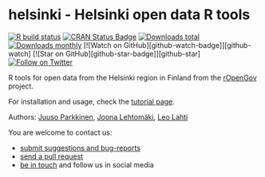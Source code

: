 helsinki - Helsinki open data R tools
========

<!-- badges: start -->
  [![R build status](https://github.com/rOpenGov/helsinki/workflows/R-CMD-check/badge.svg)](https://github.com/rOpenGov/helsinki/actions)
  [![CRAN Status Badge](http://www.r-pkg.org/badges/version/helsinki)](http://www.r-pkg.org/pkg/helsinki)
  [![Downloads total](http://cranlogs.r-pkg.org/badges/grand-total/helsinki)](https://cran.r-project.org/package=helsinki)
  [![Downloads monthly](http://cranlogs.r-pkg.org/badges/helsinki)](http://www.r-pkg.org/pkg/helsinki)
  [![Watch on GitHub][github-watch-badge]][github-watch]
  [![Star on GitHub][github-star-badge]][github-star]
  [![Follow on Twitter](https://img.shields.io/twitter/follow/ropengov.svg?style=social)](https://twitter.com/intent/follow?screen_name=ropengov)
<!--[![Stories in Ready](https://badge.waffle.io/ropengov/helsinki.png?label=Ready)](http://waffle.io/ropengov/helsinki)-->
<!--[![codecov.io](https://codecov.io/github/rOpenGov/helsinki/coverage.svg?branch=master)](https://codecov.io/github/rOpenGov/helsinki?branch=master)-->
<!-- badges: end -->

R tools for open data from the Helsinki region in Finland from the [rOpenGov](http://ropengov.org) project.   

For installation and usage, check the [tutorial page](https://github.com/rOpenGov/helsinki/blob/master/vignettes/helsinki_tutorial.md). 

Authors: [Juuso Parkkinen](https://github.com/ouzor), [Joona Lehtomäki](https://github.com/jlehtoma), [Leo Lahti](https://github.com/antagomir)
  
You are welcome to contact us:

* [submit suggestions and bug-reports](https://github.com/ropengov/helsinki/issues)
* [send a pull request](https://github.com/ropengov/helsinki/)
* [be in touch](http://ropengov.org/community/) and follow us in social media
  
